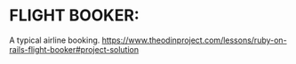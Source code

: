# FLIGHT BOOKER:
A typical airline booking.
https://www.theodinproject.com/lessons/ruby-on-rails-flight-booker#project-solution